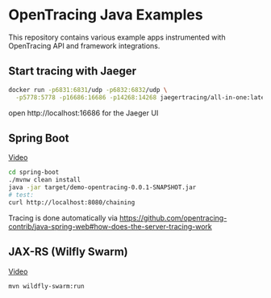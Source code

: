 # OpenTracing Java Examples

This repository contains various example apps instrumented with OpenTracing API and framework integrations.

## Start tracing with Jaeger

```bash
docker run -p6831:6831/udp -p6832:6832/udp \
  -p5778:5778 -p16686:16686 -p14268:14268 jaegertracing/all-in-one:latest
```
open http://localhost:16686 for the Jaeger UI

## Spring Boot
[Video](https://youtu.be/RvCcWltMY7U)

```bash
cd spring-boot
./mvnw clean install
java -jar target/demo-opentracing-0.0.1-SNAPSHOT.jar
# test:
curl http://localhost:8080/chaining
```

Tracing is done automatically via https://github.com/opentracing-contrib/java-spring-web#how-does-the-server-tracing-work

## JAX-RS (Wilfly Swarm)
[Video](https://youtu.be/gVwLenPH8SY)

```bash
mvn wildfly-swarm:run
```
